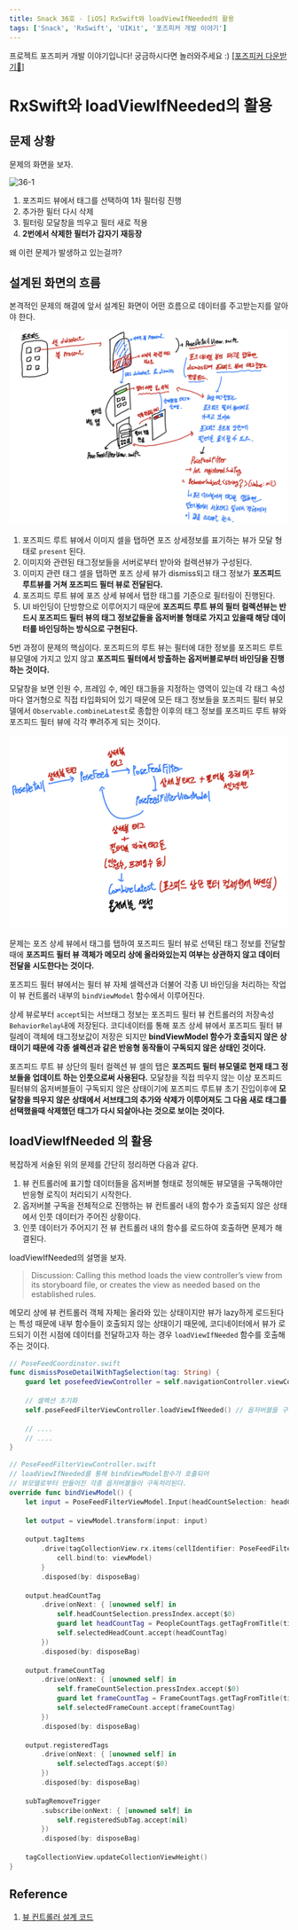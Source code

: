 ```yaml
---
title: Snack 36호 - [iOS] RxSwift와 loadViewIfNeeded의 활용
tags: ['Snack', 'RxSwift', 'UIKit', '포즈피커 개발 이야기']
---
```


프로젝트 포즈피커 개발 이야기입니다! 궁금하시다면 놀러와주세요 :) [[포즈피커 다운받기🔗]](https://apps.apple.com/kr/app/%ED%8F%AC%EC%A6%88%ED%94%BC%EC%BB%A4-%EB%84%A4%EC%BB%B7%EC%82%AC%EC%A7%84-%ED%8F%AC%EC%A6%88%EC%B6%94%EC%B2%9C/id6474260471)

# RxSwift와 loadViewIfNeeded의 활용

## 문제 상황

문제의 화면을 보자.

![36-1](../.vuepress/assets/snack/36-1.gif)

1. 포즈피드 뷰에서 태그를 선택하여 1차 필터링 진행
2. 추가한 필터 다시 삭제
3. 필터링 모달창을 띄우고 필터 새로 적용
4. **2번에서 삭제한 필터가 갑자기 재등장**

왜 이런 문제가 발생하고 있는걸까?

## 설계된 화면의 흐름

본격적인 문제의 해결에 앞서 설계된 화면이 어떤 흐름으로 데이터를 주고받는지를 알아야 한다.

![36-2](../.vuepress/assets/snack/36-2.jpeg)

1. 포즈피드 루트 뷰에서 이미지 셀을 탭하면 포즈 상세정보를 표기하는 뷰가 모달 형태로 `present` 된다.
2. 이미지와 관련된 태그정보들을 서버로부터 받아와 컬렉션뷰가 구성된다.
3. 이미지 관련 태그 셀을 탭하면 포즈 상세 뷰가 dismiss되고 태그 정보가 **포즈피드 루트뷰를 거쳐 포즈피드 필터 뷰로 전달된다.**
4. 포즈피드 루트 뷰에 포즈 상세 뷰에서 탭한 태그를 기준으로 필터링이 진행된다.
5. UI 바인딩이 단방향으로 이루어지기 때문에 **포즈피드 루트 뷰의 필터 컬렉션뷰는 반드시 포즈피드 필터 뷰의 태그 정보값들을 옵저버블 형태로 가지고 있을때 해당 데이터를 바인딩하는 방식으로 구현된다.**

5번 과정이 문제의 핵심이다. 포즈피드의 루트 뷰는 필터에 대한 정보를 포즈피드 루트 뷰모델에 가지고 있지 않고 **포즈피드 필터에서 방출하는 옵저버블로부터 바인딩을 진행하는 것이다.**

모달창을 보면 인원 수, 프레임 수, 메인 태그들을 지정하는 영역이 있는데 각 태그 속성마다 열거형으로 직접 타입화되어 있기 때문에 모든 태그 정보들을 포즈피드 필터 뷰모델에서 `Observable.combineLatest`로 종합한 이후의 태그 정보를 포즈피드 루트 뷰와 포즈피드 필터 뷰에 각각 뿌려주게 되는 것이다.

![36-3](../.vuepress/assets/snack/36-3.jpeg)

문제는 포즈 상세 뷰에서 태그를 탭하여 포즈피드 필터 뷰로 선택된 태그 정보를 전달할 때에 **포즈피드 필터 뷰 객체가 메모리 상에 올라와있는지 여부는 상관하지 않고 데이터 전달을 시도한다는 것이다.**

포즈피드 필터 뷰에서는 필터 뷰 자체 셀렉션과 더불어 각종 UI 바인딩을 처리하는 작업이 뷰 컨트롤러 내부의 `bindViewModel` 함수에서 이루어진다.

상세 뷰로부터 `accept`되는 서브태그 정보는 포즈피드 필터 뷰 컨트롤러의 저장속성 `BehaviorRelay`내에 저장된다. 코디네이터를 통해 포즈 상세 뷰에서 포즈피드 필터 뷰 릴레이 객체에 태그정보값이 저장은 되지만 **bindViewModel 함수가 호출되지 않은 상태이기 때문에 각종 셀렉션과 같은 반응형 동작들이 구독되지 않은 상태인 것이다.**

포즈피드 루트 뷰 상단의 필터 컬렉션 뷰 셀의 탭은 **포즈피드 필터 뷰모델로 현재 태그 정보들을 업데이트 하는 인풋으로써 사용된다.** 모달창을 직접 띄우지 않는 이상 포즈피드 필터뷰의 옵저버블들이 구독되지 않은 상태이기에 포즈피드 루트뷰 초기 진입이후에 **모달창을 띄우지 않은 상태에서 서브태그의 추가와 삭제가 이루어져도 그 다음 새로 태그를 선택했을때 삭제했던 태그가 다시 되살아나는 것으로 보이는 것이다.**

## loadViewIfNeeded 의 활용

복잡하게 서술된 위의 문제를 간단히 정리하면 다음과 같다.

1. 뷰 컨트롤러에 표기할 데이터들을 옵저버블 형태로 정의해둔 뷰모델을 구독해야만 반응형 로직이 처리되기 시작한다.
2. 옵저버블 구독을 전체적으로 진행하는 뷰 컨트롤러 내의 함수가 호출되지 않은 상태에서 인풋 데이터가 주어진 상황이다.
3. 인풋 데이터가 주어지기 전 뷰 컨트롤러 내의 함수를 로드하여 호출하면 문제가 해결된다.

loadViewIfNeeded의 설명을 보자.

> Discussion: Calling this method loads the view controller’s view from its storyboard file, or creates the view as needed based on the established rules.

메모리 상에 뷰 컨트롤러 객체 자체는 올라와 있는 상태이지만 뷰가 lazy하게 로드된다는 특성 때문에 내부 함수들이 호출되지 않는 상태이기 때문에, 코디네이터에서 뷰가 로드되기 이전 시점에 데이터를 전달하고자 하는 경우 `loadViewIfNeeded` 함수를 호출해주는 것이다.

```swift
// PoseFeedCoordinator.swift
func dismissPoseDetailWithTagSelection(tag: String) {
    guard let posefeedViewController = self.navigationController.viewControllers.first as? PoseFeedViewController else { return }

    // 셀렉션 초기화
    self.poseFeedFilterViewController.loadViewIfNeeded() // 옵저버블들 구독 진행

    // ....
    // ....
}
```

```swift
// PoseFeedFilterViewController.swift
// loadViewIfNeeded를 통해 bindViewModel함수가 호출되어
// 뷰모델로부터 만들어진 각종 옵저버블들이 구독처리된다.
override func bindViewModel() {
    let input = PoseFeedFilterViewModel.Input(headCountSelection: headCountSelection.buttonTapTrigger.asObservable(), frameCountSelection: frameCountSelection.buttonTapTrigger.asObservable(), tagSelection: tagCollectionView.rx.modelSelected(PoseFeedFilterCellViewModel.self).asObservable(), registeredSubTag: registeredSubTag, tagSelectCanceled: cancelTrigger.asObservable(), isPresenting: isPresenting.asObservable(), resetButtonTapped: resetButton.rx.tap, dismissState: dismissState.asObservable(), viewWillDisappearTrigger: viewWillDisappearTrigger.asObservable(), countTagRemoveTrigger: countTagRemoveTrigger.asObservable(), filterTagRemoveTrigger: filterTagRemoveTrigger.asObservable(), subTagRemoveTrigger: subTagRemoveTrigger, detailViewDismissTrigger: detailViewDismissTrigger, filteredTagAfterDismiss: filteredTagAfterDismiss.asObservable())

    let output = viewModel.transform(input: input)

    output.tagItems
        .drive(tagCollectionView.rx.items(cellIdentifier: PoseFeedFilterCell.identifier, cellType: PoseFeedFilterCell.self)) { _, viewModel, cell in
            cell.bind(to: viewModel)
        }
        .disposed(by: disposeBag)

    output.headCountTag
        .drive(onNext: { [unowned self] in
            self.headCountSelection.pressIndex.accept($0)
            guard let headCountTag = PeopleCountTags.getTagFromTitle(title: self.headCountSelection.buttonGroup[$0]) else { return }
            self.selectedHeadCount.accept(headCountTag)
        })
        .disposed(by: disposeBag)

    output.frameCountTag
        .drive(onNext: { [unowned self] in
            self.frameCountSelection.pressIndex.accept($0)
            guard let frameCountTag = FrameCountTags.getTagFromTitle(title: self.frameCountSelection.buttonGroup[$0]) else { return }
            self.selectedFrameCount.accept(frameCountTag)
        })
        .disposed(by: disposeBag)

    output.registeredTags
        .drive(onNext: { [unowned self] in
            self.selectedTags.accept($0)
        })
        .disposed(by: disposeBag)

    subTagRemoveTrigger
        .subscribe(onNext: { [unowned self] in
            self.registeredSubTag.accept(nil)
        })
        .disposed(by: disposeBag)

    tagCollectionView.updateCollectionViewHeight()
}
```

## Reference

1. [뷰 컨트롤러 설계 코드](https://github.com/pose-picker/PosePicker-iOS/blob/main/posepicker/Modules/PoseFeed/PoseFeedViewController.swift)
